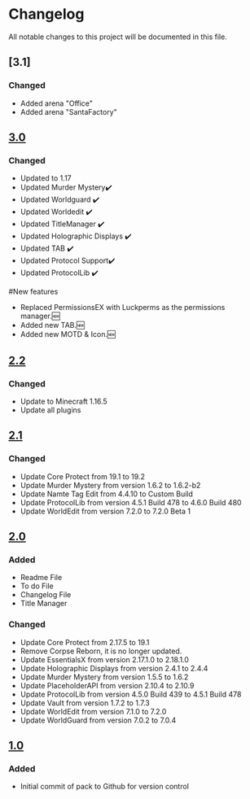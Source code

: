 # Changelog
All notable changes to this project will be documented in this file.

## [3.1]
 
### Changed
- Added arena "Office"
- Added arena "SantaFactory"

## [3.0]
 
### Changed
- Updated to 1.17
- Updated Murder Mystery✔️
- Updated Worldguard ✔️
- Updated Worldedit ✔️
- Updated TitleManager ✔️
- Updated Holographic Displays ✔️
- Updated TAB ✔️
- Updated Protocol Support✔️
- Updated ProtocolLib ✔️

#New features
- Replaced PermissionsEX with Luckperms as the permissions manager.🆕
- Added new TAB.🆕
- Added new MOTD & Icon.🆕

## [2.2]
 
### Changed
- Update to Minecraft 1.16.5
- Update all plugins

## [2.1]
 
### Changed
- Update Core Protect from 19.1 to 19.2
- Update Murder Mystery from version 1.6.2 to 1.6.2-b2
- Update Namte Tag Edit from 4.4.10 to Custom Build
- Update ProtocolLib from version 4.5.1 Build 478 to 4.6.0 Build 480
- Update WorldEdit from version 7.2.0 to 7.2.0 Beta 1

## [2.0]

### Added
- Readme File
- To do File
- Changelog File
- Title Manager
 
### Changed
- Update Core Protect from 2.17.5 to 19.1
- Remove Corpse Reborn, it is no longer updated. 
- Update EssentialsX from version 2.17.1.0 to 2.18.1.0
- Update Holographic Displays from version 2.4.1 to 2.4.4
- Update Murder Mystery from version 1.5.5 to 1.6.2
- Update PlaceholderAPI from version 2.10.4 to 2.10.9
- Update ProtocolLib from version 4.5.0 Build 439 to 4.5.1 Build 478
- Update Vault from version 1.7.2 to 1.7.3
- Update WorldEdit from version 7.1.0 to 7.2.0
- Update WorldGuard from version 7.0.2 to 7.0.4

## [1.0]

### Added
- Initial commit of pack to Github for version control

[3.0]: https://github.com/apexhosting/MurderMystery/releases/tag/3.1
[3.0]: https://github.com/apexhosting/MurderMystery/releases/tag/3.0
[2.2]: https://github.com/apexhosting/MurderMystery/releases/tag/2.2
[2.1]: https://github.com/apexhosting/MurderMystery/releases/tag/2.1
[2.0]: https://github.com/apexhosting/MurderMystery/releases/tag/2.0
[1.0]: https://github.com/apexhosting/MurderMystery/releases/tag/1.0